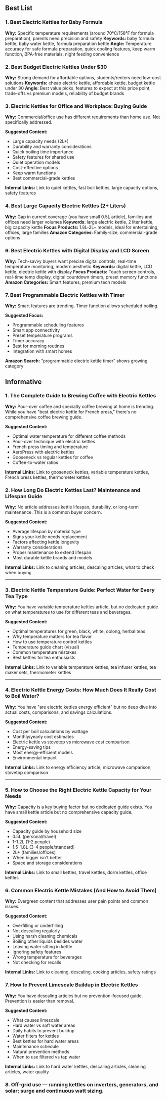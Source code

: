
## Best List


### 1. Best Electric Kettles for Baby Formula
**Why:** Specific temperature requirements (around 70°C/158°F for formula preparation), parents need precision and safety
**Keywords:** baby formula kettle, baby water kettle, formula preparation kettle
**Angle:** Temperature accuracy for safe formula preparation, quick cooling features, keep warm function, BPA-free materials, night feeding convenience


### 2. Best Budget Electric Kettles Under $30
**Why:** Strong demand for affordable options, students/renters need low-cost solutions
**Keywords:** cheap electric kettle, affordable kettle, budget kettle under 30
**Angle:** Best value picks, features to expect at this price point, trade-offs vs premium models, reliability of budget brands


### 3. **Electric Kettles for Office and Workplace: Buying Guide**
**Why:** Commercial/office use has different requirements than home use. Not specifically addressed.

**Suggested Content:**
- Large capacity needs (2L+)
- Durability and warranty considerations
- Quick boiling time importance
- Safety features for shared use
- Quiet operation models
- Cost-effective options
- Keep warm functions
- Best commercial-grade kettles

**Internal Links:** Link to quiet kettles, fast boil kettles, large capacity options, safety features


### 4. Best Large Capacity Electric Kettles (2+ Liters)
**Why:** Gap in current coverage (you have small 0.5L article), families and offices need larger volumes
**Keywords:** large electric kettle, 2 liter kettle, big capacity kettle
**Focus Products:** 1.8L-2L+ models, ideal for entertaining, offices, large families
**Amazon Categories:** Family-size, commercial-grade options

### 6. Best Electric Kettles with Digital Display and LCD Screen
**Why:** Tech-savvy buyers want precise digital controls, real-time temperature monitoring, modern aesthetic
**Keywords:** digital kettle, LCD kettle, electric kettle with display
**Focus Products:** Touch screen controls, real-time temp display, digital countdown timers, preset memory functions
**Amazon Categories:** Smart features, premium tech models

### 7. **Best Programmable Electric Kettles with Timer**
**Why:** Smart features are trending. Timer function allows scheduled boiling.

**Suggested Focus:**
- Programmable scheduling features
- Smart app connectivity
- Preset temperature programs
- Timer accuracy
- Best for morning routines
- Integration with smart homes

**Amazon Search:** "programmable electric kettle timer" shows growing category

## Informative

### 1. **The Complete Guide to Brewing Coffee with Electric Kettles**
**Why:** Pour-over coffee and specialty coffee brewing at home is trending. While you have "best electric kettle for French press," there's no comprehensive coffee brewing guide.

**Suggested Content:**
- Optimal water temperature for different coffee methods
- Pour-over technique with electric kettles
- French press timing and temperature
- AeroPress with electric kettles
- Gooseneck vs regular kettles for coffee
- Coffee-to-water ratios

**Internal Links:** Link to gooseneck kettles, variable temperature kettles, French press kettles, thermometer kettles


### 2. **How Long Do Electric Kettles Last? Maintenance and Lifespan Guide**
**Why:** No article addresses kettle lifespan, durability, or long-term maintenance. This is a common buyer concern.

**Suggested Content:**
- Average lifespan by material type
- Signs your kettle needs replacement
- Factors affecting kettle longevity
- Warranty considerations
- Proper maintenance to extend lifespan
- Most durable kettle brands and models

**Internal Links:** Link to cleaning articles, descaling articles, what to check when buying

---

### 3. **Electric Kettle Temperature Guide: Perfect Water for Every Tea Type**
**Why:** You have variable temperature kettles article, but no dedicated guide on what temperatures to use for different teas and beverages.

**Suggested Content:**
- Optimal temperatures for green, black, white, oolong, herbal teas
- Why temperature matters for tea flavor
- How to use temperature control kettles
- Temperature guide chart (visual)
- Common temperature mistakes
- Best kettles for tea enthusiasts

**Internal Links:** Link to variable temperature kettles, tea infuser kettles, tea maker sets, thermometer kettles

---

### 4. **Electric Kettle Energy Costs: How Much Does It Really Cost to Boil Water?**
**Why:** You have "are electric kettles energy efficient" but no deep dive into actual costs, comparisons, and savings calculations.

**Suggested Content:**
- Cost per boil calculations by wattage
- Monthly/yearly cost estimates
- Electric kettle vs stovetop vs microwave cost comparison
- Energy-saving tips
- Most energy-efficient models
- Environmental impact

**Internal Links:** Link to energy efficiency article, microwave comparison, stovetop comparison

---

### 5. **How to Choose the Right Electric Kettle Capacity for Your Needs**
**Why:** Capacity is a key buying factor but no dedicated guide exists. You have small kettle article but no comprehensive capacity guide.

**Suggested Content:**
- Capacity guide by household size
- 0.5L (personal/travel)
- 1-1.2L (1-2 people)
- 1.5-1.8L (3-4 people/standard)
- 2L+ (families/offices)
- When bigger isn't better
- Space and storage considerations

**Internal Links:** Link to small kettles, travel kettles, dorm kettles, office kettles


### 6. **Common Electric Kettle Mistakes (And How to Avoid Them)**
**Why:** Evergreen content that addresses user pain points and common issues.

**Suggested Content:**
- Overfilling or underfilling
- Not descaling regularly
- Using harsh cleaning chemicals
- Boiling other liquids besides water
- Leaving water sitting in kettle
- Ignoring safety features
- Wrong temperature for beverages
- Not checking for recalls

**Internal Links:** Link to cleaning, descaling, cooking articles, safety ratings



### 7. **How to Prevent Limescale Buildup in Electric Kettles**
**Why:** You have descaling articles but no prevention-focused guide. Prevention is easier than removal.

**Suggested Content:**
- What causes limescale
- Hard water vs soft water areas
- Daily habits to prevent buildup
- Water filters for kettles
- Best kettles for hard water areas
- Maintenance schedule
- Natural prevention methods
- When to use filtered vs tap water

**Internal Links:** Link to hard water kettles, descaling articles, cleaning articles, water quality



### 8. Off‑grid use — running kettles on inverters, generators, and solar; surge and continuous watt sizing.
